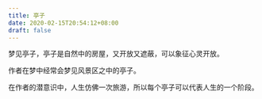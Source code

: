 ```yaml
---
title: 亭子
date: 2020-02-15T20:54:12+08:00
draft: false
---
```


梦见亭子，亭子是自然中的房屋，又开放又遮蔽，可以象征心灵开放。

作者在梦中经常会梦见风景区之中的亭子。

在作者的潜意识中，人生仿佛一次旅游，所以每个亭子可以代表人生的一个阶段。


